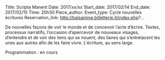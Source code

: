 Title: Scripta Manent
Date: 2017/xx/xx
Start_date: 2017/02/14
End_date: 2017/02/15
Time: 20h30 
Piece_author: 
Event_type: Cycle nouvelles écritures
Reservation_link: http://balsamine.billetterie.it/index.php?...


De nouvelles façons de voir le monde et de concevoir l’acte d’écrire. Textes, processus narratifs, l’occasion d’apercevoir de nouveaux visages, d’entendre et de voir des liens qui se nouent, des lianes qui s’entrelacent les unes aux autres afin de les faire vivre. L'écriture, au sens large.


Programmation
:    en cours
